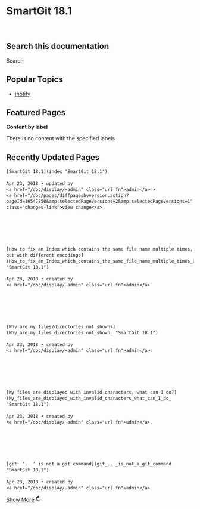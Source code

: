 # SmartGit 18.1





 







## Search this documentation






Search


## Popular Topics

-   <a href="/doc/label/SG/inotify" class="label">inotify</a>





## Featured Pages


**Content by label**

There is no content with the specified labels






## Recently Updated Pages








    [SmartGit 18.1](index "SmartGit 18.1")

    Apr 23, 2018 • updated by
    <a href="/doc/display/~admin" class="url fn">admin</a> •
    <a href="/doc/pages/diffpagesbyversion.action?pageId=16547850&amp;selectedPageVersions=2&amp;selectedPageVersions=1" class="changes-link">view change</a>






    [How to fix an Index which contains the same file name multiple times, but with different encodings](How_to_fix_an_Index_which_contains_the_same_file_name_multiple_times_but_with_different_encodings "SmartGit 18.1")

    Apr 23, 2018 • created by
    <a href="/doc/display/~admin" class="url fn">admin</a>






    [Why are my files/directories not shown?](Why_are_my_files_directories_not_shown_ "SmartGit 18.1")

    Apr 23, 2018 • created by
    <a href="/doc/display/~admin" class="url fn">admin</a>






    [My files are displayed with invalid characters, what can I do?](My_files_are_displayed_with_invalid_characters_what_can_I_do_ "SmartGit 18.1")

    Apr 23, 2018 • created by
    <a href="/doc/display/~admin" class="url fn">admin</a>






    [git: '...' is not a git command](git_..._is_not_a_git_command "SmartGit 18.1")

    Apr 23, 2018 • created by
    <a href="/doc/display/~admin" class="url fn">admin</a>




<a href="/doc/plugins/recently-updated/changes.action?theme=concise&amp;pageSize=5&amp;startIndex=5&amp;searchToken=7324&amp;spaceKeys=SG181&amp;contentType=page" class="more-link">Show More</a>
![](images/icons/wait.gif)







